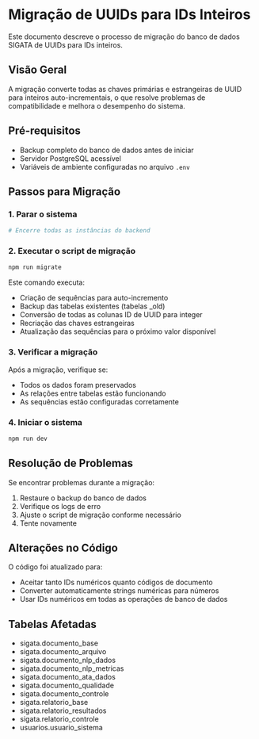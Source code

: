 # Migração de UUIDs para IDs Inteiros

Este documento descreve o processo de migração do banco de dados SIGATA de UUIDs para IDs inteiros.

## Visão Geral

A migração converte todas as chaves primárias e estrangeiras de UUID para inteiros auto-incrementais, o que resolve problemas de compatibilidade e melhora o desempenho do sistema.

## Pré-requisitos

- Backup completo do banco de dados antes de iniciar
- Servidor PostgreSQL acessível
- Variáveis de ambiente configuradas no arquivo `.env`

## Passos para Migração

### 1. Parar o sistema

```bash
# Encerre todas as instâncias do backend
```

### 2. Executar o script de migração

```bash
npm run migrate
```

Este comando executa:
- Criação de sequências para auto-incremento
- Backup das tabelas existentes (tabelas _old)
- Conversão de todas as colunas ID de UUID para integer
- Recriação das chaves estrangeiras
- Atualização das sequências para o próximo valor disponível

### 3. Verificar a migração

Após a migração, verifique se:

- Todos os dados foram preservados
- As relações entre tabelas estão funcionando
- As sequências estão configuradas corretamente

### 4. Iniciar o sistema

```bash
npm run dev
```

## Resolução de Problemas

Se encontrar problemas durante a migração:

1. Restaure o backup do banco de dados
2. Verifique os logs de erro
3. Ajuste o script de migração conforme necessário
4. Tente novamente

## Alterações no Código

O código foi atualizado para:

- Aceitar tanto IDs numéricos quanto códigos de documento
- Converter automaticamente strings numéricas para números
- Usar IDs numéricos em todas as operações de banco de dados

## Tabelas Afetadas

- sigata.documento_base
- sigata.documento_arquivo
- sigata.documento_nlp_dados
- sigata.documento_nlp_metricas
- sigata.documento_ata_dados
- sigata.documento_qualidade
- sigata.documento_controle
- sigata.relatorio_base
- sigata.relatorio_resultados
- sigata.relatorio_controle
- usuarios.usuario_sistema